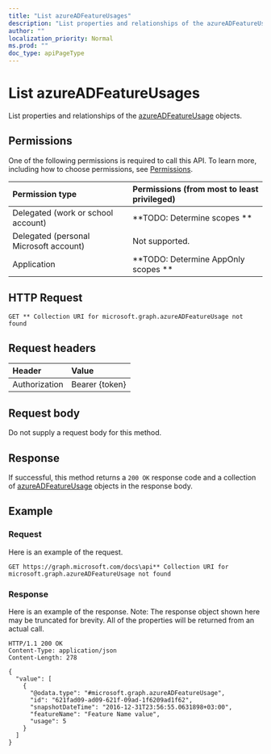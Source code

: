```yaml
---
title: "List azureADFeatureUsages"
description: "List properties and relationships of the azureADFeatureUsage objects."
author: ""
localization_priority: Normal
ms.prod: ""
doc_type: apiPageType
---
```


# List azureADFeatureUsages

List properties and relationships of the [azureADFeatureUsage](../resources/azureadfeatureusage.md) objects.

## Permissions
One of the following permissions is required to call this API. To learn more, including how to choose permissions, see [Permissions](/concepts/permissions-reference.md).

|Permission type|Permissions (from most to least privileged)|
|:---|:---|
|Delegated (work or school account)|**TODO: Determine scopes **|
|Delegated (personal Microsoft account)|Not supported.|
|Application|**TODO: Determine AppOnly scopes **|

## HTTP Request
<!-- {
  "blockType": "ignored"
}
-->
``` http
GET ** Collection URI for microsoft.graph.azureADFeatureUsage not found
```

## Request headers
|Header|Value|
|:---|:---|
|Authorization|Bearer {token}|

## Request body
Do not supply a request body for this method.

## Response
If successful, this method returns a `200 OK` response code and a collection of [azureADFeatureUsage](../resources/azureadfeatureusage.md) objects in the response body.

## Example

### Request
Here is an example of the request.
<!-- {
  "blockType": "request",
  "name": "get_azureadfeatureusage"
}
-->
``` http
GET https://graph.microsoft.com/docs\api** Collection URI for microsoft.graph.azureADFeatureUsage not found
```

### Response
Here is an example of the response. Note: The response object shown here may be truncated for brevity. All of the properties will be returned from an actual call.
<!-- {
  "blockType": "response",
  "truncated": true,
  "@odata.type": "collection(microsoft.graph.azureadfeatureusage)"
}
-->
``` http
HTTP/1.1 200 OK
Content-Type: application/json
Content-Length: 278

{
  "value": [
    {
      "@odata.type": "#microsoft.graph.azureADFeatureUsage",
      "id": "621fad09-ad09-621f-09ad-1f6209ad1f62",
      "snapshotDateTime": "2016-12-31T23:56:55.0631898+03:00",
      "featureName": "Feature Name value",
      "usage": 5
    }
  ]
}
```


